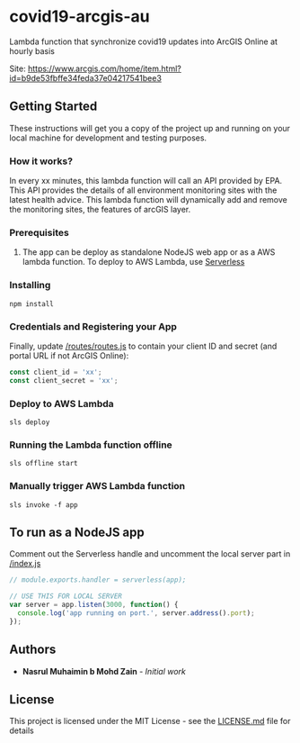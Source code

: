 # covid19-arcgis-au
Lambda function that synchronize covid19 updates into ArcGIS Online at hourly basis


Site: https://www.arcgis.com/home/item.html?id=b9de53fbffe34feda37e04217541bee3

## Getting Started

These instructions will get you a copy of the project up and running on your local machine for development and testing purposes.

### How it works?

In every xx minutes, this lambda function will call an API provided by EPA. This API provides the details of all environment monitoring sites with the latest health advice. This lambda function will dynamically add and remove the monitoring sites, the features of arcGIS layer. 

### Prerequisites

1. The app can be deploy as standalone NodeJS web app or as a AWS lambda function. To deploy to AWS Lambda, use [Serverless](https://serverless.com/)

### Installing

```
npm install
```

### Credentials and Registering your App

Finally, update [/routes/routes.js](/routes/routes.js) to contain your client ID and secret (and portal URL if not ArcGIS Online):

```javascript
const client_id = 'xx';
const client_secret = 'xx';
```

### Deploy to AWS Lambda

```
sls deploy
```

### Running the Lambda function offline

```
sls offline start
```

### Manually trigger AWS Lambda function
```
sls invoke -f app
```

## To run as a NodeJS app

Comment out the Serverless handle and uncomment the local server part in [/index.js](/index.js)

```javascript
// module.exports.handler = serverless(app);

// USE THIS FOR LOCAL SERVER
var server = app.listen(3000, function() {
  console.log('app running on port.', server.address().port);
});
```

## Authors

- **Nasrul Muhaimin b Mohd Zain** - _Initial work_

## License

This project is licensed under the MIT License - see the [LICENSE.md](LICENSE.md) file for details